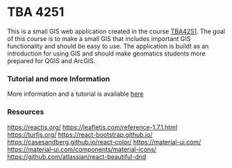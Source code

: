 # TBA 4251

This is a small GIS web application created in the course
[TBA4251](https://www.ntnu.no/studier/emner/TBA4251#tab=omEmnet"). The goal of this course is to make a small GIS that includes important
GIS functionality and should be easy to use. The application is buildt
as an introduction for using GIS and should make geomatics students more
prepared for QGIS and ArcGIS.

### Tutorial and more Information

More information and a tutorial is available [here](https://github.com/martinwe001/programming-in-geo/blob/master/Informartion&Tutorial.pdf)

### Resources

https://reactjs.org/
https://leafletjs.com/reference-1.7.1.html
https://turfjs.org/
https://react-bootstrap.github.io/
https://casesandberg.github.io/react-color/
https://material-ui.com/
https://material-ui.com/components/material-icons/
https://github.com/atlassian/react-beautiful-dnd
